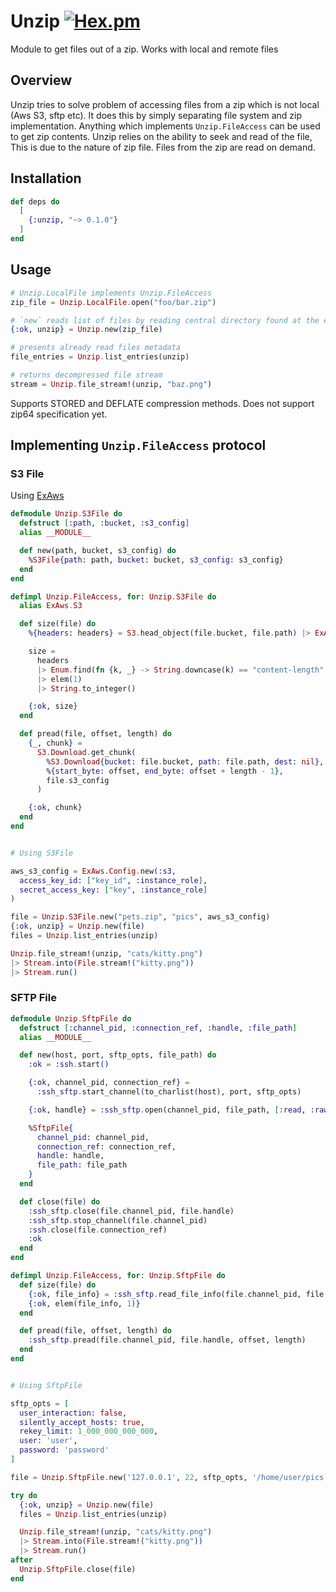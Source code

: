 # Unzip [![Hex.pm](https://img.shields.io/hexpm/v/unzip.svg)](https://hex.pm/packages/unzip)

Module to get files out of a zip. Works with local and remote files

## Overview

Unzip tries to solve problem of accessing files from a zip which is not local (Aws S3, sftp etc). It does this by simply separating file system and zip implementation. Anything which implements `Unzip.FileAccess` can be used to get zip contents. Unzip relies on the ability to seek and read of the file, This is due to the nature of zip file.  Files from the zip are read on demand.

## Installation

```elixir
def deps do
  [
    {:unzip, "~> 0.1.0"}
  ]
end
```

## Usage

```elixir
# Unzip.LocalFile implements Unzip.FileAccess
zip_file = Unzip.LocalFile.open("foo/bar.zip")

# `new` reads list of files by reading central directory found at the end of the zip
{:ok, unzip} = Unzip.new(zip_file)

# presents already read files metadata
file_entries = Unzip.list_entries(unzip)

# returns decompressed file stream
stream = Unzip.file_stream!(unzip, "baz.png")
```

Supports STORED and DEFLATE compression methods. Does not support zip64 specification yet.

## Implementing `Unzip.FileAccess` protocol

### S3 File

Using [ExAws](https://hexdocs.pm/ex_aws/ExAws.html)

```elixir
defmodule Unzip.S3File do
  defstruct [:path, :bucket, :s3_config]
  alias __MODULE__

  def new(path, bucket, s3_config) do
    %S3File{path: path, bucket: bucket, s3_config: s3_config}
  end
end

defimpl Unzip.FileAccess, for: Unzip.S3File do
  alias ExAws.S3

  def size(file) do
    %{headers: headers} = S3.head_object(file.bucket, file.path) |> ExAws.request!(file.s3_config)

    size =
      headers
      |> Enum.find(fn {k, _} -> String.downcase(k) == "content-length" end)
      |> elem(1)
      |> String.to_integer()

    {:ok, size}
  end

  def pread(file, offset, length) do
    {_, chunk} =
      S3.Download.get_chunk(
        %S3.Download{bucket: file.bucket, path: file.path, dest: nil},
        %{start_byte: offset, end_byte: offset + length - 1},
        file.s3_config
      )

    {:ok, chunk}
  end
end


# Using S3File

aws_s3_config = ExAws.Config.new(:s3,
  access_key_id: ["key_id", :instance_role],
  secret_access_key: ["key", :instance_role]
)

file = Unzip.S3File.new("pets.zip", "pics", aws_s3_config)
{:ok, unzip} = Unzip.new(file)
files = Unzip.list_entries(unzip)

Unzip.file_stream!(unzip, "cats/kitty.png")
|> Stream.into(File.stream!("kitty.png"))
|> Stream.run()

```

### SFTP File

```elixir
defmodule Unzip.SftpFile do
  defstruct [:channel_pid, :connection_ref, :handle, :file_path]
  alias __MODULE__

  def new(host, port, sftp_opts, file_path) do
    :ok = :ssh.start()

    {:ok, channel_pid, connection_ref} =
      :ssh_sftp.start_channel(to_charlist(host), port, sftp_opts)

    {:ok, handle} = :ssh_sftp.open(channel_pid, file_path, [:read, :raw, :binary])

    %SftpFile{
      channel_pid: channel_pid,
      connection_ref: connection_ref,
      handle: handle,
      file_path: file_path
    }
  end

  def close(file) do
    :ssh_sftp.close(file.channel_pid, file.handle)
    :ssh_sftp.stop_channel(file.channel_pid)
    :ssh.close(file.connection_ref)
    :ok
  end
end

defimpl Unzip.FileAccess, for: Unzip.SftpFile do
  def size(file) do
    {:ok, file_info} = :ssh_sftp.read_file_info(file.channel_pid, file.file_path)
    {:ok, elem(file_info, 1)}
  end

  def pread(file, offset, length) do
    :ssh_sftp.pread(file.channel_pid, file.handle, offset, length)
  end
end


# Using SftpFile

sftp_opts = [
  user_interaction: false,
  silently_accept_hosts: true,
  rekey_limit: 1_000_000_000_000,
  user: 'user',
  password: 'password'
]

file = Unzip.SftpFile.new('127.0.0.1', 22, sftp_opts, '/home/user/pics.zip')

try do
  {:ok, unzip} = Unzip.new(file)
  files = Unzip.list_entries(unzip)

  Unzip.file_stream!(unzip, "cats/kitty.png")
  |> Stream.into(File.stream!("kitty.png"))
  |> Stream.run()
after
  Unzip.SftpFile.close(file)
end

```
